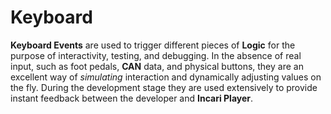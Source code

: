 # Keyboard

**Keyboard Events** are used to trigger different pieces of **Logic** for the purpose of interactivity, testing, and debugging. In the absence of real input, such as foot pedals, **CAN** data, and physical buttons, they are an excellent way of _simulating_ interaction and dynamically adjusting values on the fly. During the development stage they are used extensively to provide instant feedback between the developer and **Incari Player**.

